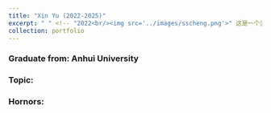 ```yaml
---
title: "Xin Yu (2022-2025)"
excerpt: " " <!-- "2022<br/><img src='../images/sscheng.png'>" 这是一个注释，在渲染的输出中不会显示 -->
collection: portfolio
---
```


### Graduate from: Anhui University
### Topic:
### Hornors:
